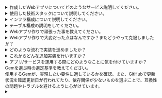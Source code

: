 <details>
<summary>作成したWebアプリについてどのようなサービス説明してください。</summary>
プログラミング学習を始めた頃、読書する場所を探すのが大変だと感じ、気軽に探せる専用アプリの開発を思いつきました。そこで読書に適した場所を簡単に見つけられる「Cafe-book」を作成しました。
</details>
<details>
<summary>使用した技術スタックについて説明してください。</summary>
Ruby on Rails：Webアプリの開発で使う便利なフレームワークです。
HTML/CSS：HTMLでページの構造を作り、CSSでデザインを整えました。
JavaScript：ページに動きをつけて、動的なコンテンツを追加しました。
PostgreSQL：データベースとして使用し、アプリ内のデータを管理しました。
Git：コードの履歴を管理し、変更内容を追跡して開発をスムーズに進めました。
</details>
<details>
<summary>インフラ構成について説明してください。</summary>
Render.comを使ってRailsアプリをホスティングし、データベースはマネージドPostgreSQLで管理しています。静的ファイル配信やSSL設定は自動で行われ、CI/CDでコード変更時に自動デプロイされる仕組みです。これにより、シンプルかつ効率的な運用が可能です。SSL設定とは、Webサイトやアプリケーションの通信を暗号化するための設定です。
</details>
<details>
<summary>テーブル構成の説明をしてください。</summary>
データベースには、ユーザー、店舗、レビュー、店舗画像の情報を管理するテーブルがあります。各テーブルは外部キーで関連付けられています。
</details>
<details>
<summary>Webアプリ作りで頑張った事を教えてください。</summary>
エラーが発生した際は、まずエラーの原因と理由を整理し、エラー箇所を特定してから対処方法を予測しながら作業を進めました。エラーの詳細をまとめることで、自分自身で問題の特定ができるだけでなく、エラーが発生した場合に他の人に質問する際にも、より的確に状況を伝えられるよう意識して取り組みました。スクールで学習中はもし解決に時間がかかりそうな場合は質問掲示板にエラーについて整理してたものをアップし相談し作業が滞らないような工夫を行いました。
</details>
<details>
<summary>Webアプリ作りで大変だった点はなんですか？またどうやって克服しましたか？</summary>
エラーが発生した際に、原因の特定や解決が難しいと感じることがありました。しかし、エラーの原因を徹底的に調べ、情報を整理してまとめることで、徐々にエラーの範囲を特定できるようになり、解決に繋げられるようになりました。
プログラミングスクールでは、主にテキストベースで質問する形式だったため、単に『どこが間違っているか分かりません』と尋ねるだけではなく、エラーが起きた原因や現在の状況を自分で整理してから質問する必要がありました。最初はこれが大変で、どのように質問すれば適切な回答を得られるかを学ぶ必要がありました。
具体的には、エラー内容を調べた上で、仮説を立てたり、エラーが発生したコードの部分を明確にするなど、質問の精度を高める努力をしました。また、途中で行き詰まった際には、適宜質問を行い、いただいたアドバイスをもとに再度取り組むことで、解決策を見つけられるようになりました。この経験を通じて、エラーの原因特定力や、的確に質問するスキルを身に付けることができたと感じています。
</details>
<details>
<summary>どのような流れで実装を進めましたか？</summary>
機能ごとにイシューを作成し、その実装方法を明確に記述した後、実装を進めていく方法で作業を進めていました。
イシューを作成する際には、機能ごとにタスクを細分化し、それぞれに実装の手順や注意点を記載しました。その後、実装を進める中で、進捗を確認しつつ、実装した機能が問題なく動作しているかをテストしました。また、問題が発生した場合には、その原因を調査し、解決方法を明確にした上で再度作業を行いました。
</details>
<details>
<summary>これからどんな追加実装を行いますか？</summary>
今後はGoogleから探す機能とおすすめの場所を共有できるように投稿機能を追加したいと考えています。まだテストコードを作成していないのでテストコードを書いて実装がきちんとできているのかも並行して行いたいと考えています。
</details>
<details>
<summary>アプリ/サービスを運用する際にどのようなことに気を付けていますか？</summary>
リリースして終わりではなく、実際にユーザーに使ってもらったフィードバックの反映や、機能のアップデートなどを行って運用を続けていることが大事だと考えています。
</details>
<summary>Gemを選ぶ時の選定基準を教えてください。</summary>
使用するGemが、実現したい要件に適しているかを確認。また、GitHubで更新状況を確認更新日が行われてたり、依存関係が少ないものを選ぶことで、互換性の問題やトラブルを避けるように心がけています。
<details>
<summary>
</summary>
</details>
